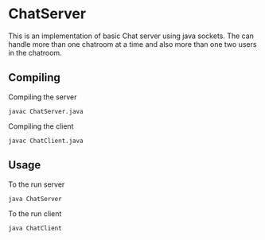 # ChatServer
This is an implementation of basic Chat server using java sockets.
The can handle more than one chatroom at a time and also more than one two users in
the chatroom.

## Compiling
Compiling the server
```
javac ChatServer.java
```
Compiling the client
```
javac ChatClient.java
```

## Usage
To the run server
```
java ChatServer
```

To the run client

```
java ChatClient
```
